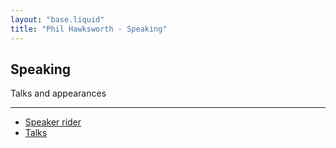 ```yaml
---
layout: "base.liquid"
title: "Phil Hawksworth - Speaking"
---
```


<section>
<hgroup>
    <h1>Speaking</h1>
    <p>Talks and appearances</p>
  </hgroup>
</section>

---

<section>

- [Speaker rider](/speaking/rider)
- [Talks](/speaking/talks)

</section>
